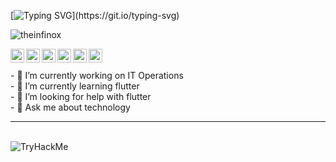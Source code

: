 [![Typing SVG](https://readme-typing-svg.herokuapp.com?font=Dancing+Script&color=%2394F745&lines=It's+the+theinfinox+here!)](https://git.io/typing-svg)
<p align="left"> <img src="https://komarev.com/ghpvc/?username=theinfinox&label=Views&color=blue&style=plastic" alt="theinfinox" /> </p>

<a href="https://twitter.com/theinfinox">
  <img align="left" alt="theinfinox Twitter" width="22px" src="https://cdn.jsdelivr.net/npm/simple-icons@v3/icons/twitter.svg" />
</a>
<a href="https://linkedin.com/in/theinfinox">
  <img align="left" alt="theinfinox Linkdein" width="22px" src="https://cdn.jsdelivr.net/npm/simple-icons@v3/icons/linkedin.svg" />
</a>
<a href="https://github.com/theinfinox">
  <img align="left" alt="theinfinox Github" width="22px" src="https://cdn.jsdelivr.net/npm/simple-icons@v3/icons/github.svg" />
</a>
<a href="https://t.me/theinfinox">
  <img align="left" alt="theinfinox Telegram" width="22px" src="https://cdn.jsdelivr.net/npm/simple-icons@v3/icons/telegram.svg" />
</a>
<a href="https://instagram.com/theinfinox">
  <img align="left" alt="theinfinox Instagram" width="22px" src="https://cdn.jsdelivr.net/npm/simple-icons@v3/icons/instagram.svg" />
</a>
<a href="https://www.facebook.com/theinfinox.me">
  <img align="left" alt="theinfinox Facebook" width="22px" src="https://cdn.jsdelivr.net/npm/simple-icons@v3/icons/facebook.svg" />
</a>
<br>
<br>
<!--
**theinfinox/theinfinox** is a ✨ _special_ ✨ repository because its `README.md` (this file) appears on your GitHub profile.
- 📫 How to reach me: ...
- 👯 I’m looking to collaborate on ...
Here are some ideas to get you started:
-->
- 🔭 I’m currently working on IT Operations<br>
- 🌱 I’m currently learning flutter<br>
- 🤔 I’m looking for help with flutter<br>
- 💬 Ask me about technology<hr>

<br>
<img src="https://tryhackme-badges.s3.amazonaws.com/theinfinox.png" alt="TryHackMe">

